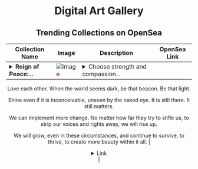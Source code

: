 <div align="center">

# Digital Art Gallery

## Trending Collections on OpenSea

| Collection Name                       | Image                                                                                     | Description                       | OpenSea Link                                                                                          |
|---------------------------------------|-------------------------------------------------------------------------------------------|-----------------------------------|--------------------------------------------------------------------------------------------------------|
| **<details><summary>Reign of Peace:...</summary>Reign of Peace: My Body, My Voice</details>** | ![Image](https://i.seadn.io/s/raw/files/1f5ccd13adcf2a7d220e70f963fbdfa2.png?w=500&auto=format?w=200&auto=format) | <details><summary>Choose strength and compassion...</summary>Choose strength and compassion.
Love each other.
When the world seems dark,
be that beacon.
Be that light.

Shine even if it is inconceivable,
unseen by the naked eye.
It is still there.
It still matters.

We can implement more change.
No matter how far they try to stifle us,
to strip our voices and rights away,
we will rise up.

We will grow, even in these circumstances,
and continue to survive,
to thrive,
to create more beauty
within it all.</details> | <details><summary>Link</summary>[Reign of Peace: My Body, My Voice](https://opensea.io/collection/reign-of-peace-my-body-my-voice)</details> |

</div>